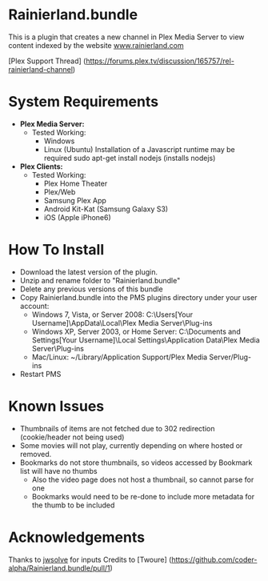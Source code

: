 Rainierland.bundle
===================

This is a plugin that creates a new channel in Plex Media Server to view content indexed by the website www.rainierland.com

[Plex Support Thread] (https://forums.plex.tv/discussion/165757/rel-rainierland-channel)

System Requirements
===================

- **Plex Media Server:**
	- Tested Working:
		- Windows
		- Linux (Ubuntu) Installation of a Javascript runtime may be required
		  sudo apt-get install nodejs (installs nodejs)
- **Plex Clients:**
	- Tested Working:
		- Plex Home Theater
		- Plex/Web
		- Samsung Plex App
		- Android Kit-Kat (Samsung Galaxy S3)
		- iOS (Apple iPhone6)

How To Install
==============

- Download the latest version of the plugin.
- Unzip and rename folder to "Rainierland.bundle"
- Delete any previous versions of this bundle
- Copy Rainierland.bundle into the PMS plugins directory under your user account:
	- Windows 7, Vista, or Server 2008:
	C:\Users[Your Username]\AppData\Local\Plex Media Server\Plug-ins
	- Windows XP, Server 2003, or Home Server:
	C:\Documents and Settings[Your Username]\Local Settings\Application Data\Plex Media Server\Plug-ins
	- Mac/Linux:
        ~/Library/Application Support/Plex Media Server/Plug-ins
- Restart PMS

Known Issues
==============
- Thumbnails of items are not fetched due to 302 redirection (cookie/header not being used)
- Some movies will not play, currently depending on where hosted or removed.
- Bookmarks do not store thumbnails, so videos accessed by Bookmark list will have no thumbs
  - Also the video page does not host a thumbnail, so cannot parse for one
  - Bookmarks would need to be re-done to include more metadata for the thumb to be included

Acknowledgements
==============
Thanks to [jwsolve](https://github.com/jwsolve) for inputs
Credits to [Twoure] (https://github.com/coder-alpha/Rainierland.bundle/pull/1)
